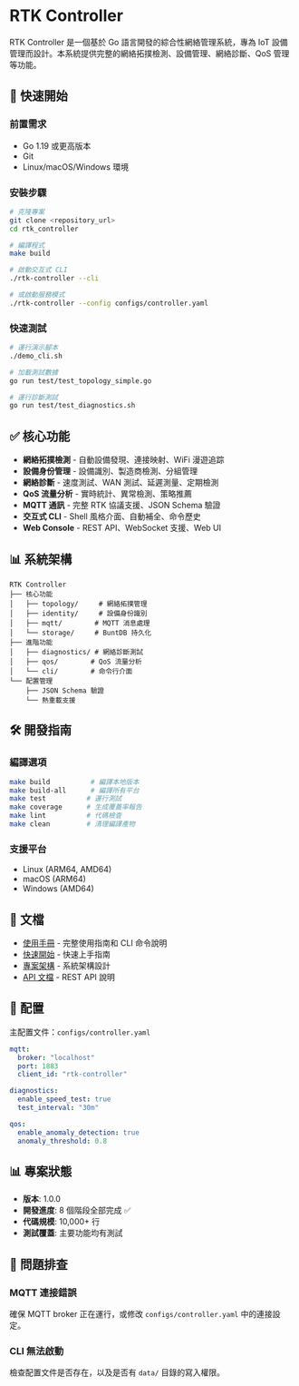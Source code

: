 # RTK Controller

RTK Controller 是一個基於 Go 語言開發的綜合性網絡管理系統，專為 IoT 設備管理而設計。本系統提供完整的網絡拓撲檢測、設備管理、網絡診斷、QoS 管理等功能。

## 🚀 快速開始

### 前置需求
- Go 1.19 或更高版本
- Git
- Linux/macOS/Windows 環境

### 安裝步驟

```bash
# 克隆專案
git clone <repository_url>
cd rtk_controller

# 編譯程式
make build

# 啟動交互式 CLI
./rtk-controller --cli

# 或啟動服務模式
./rtk-controller --config configs/controller.yaml
```

### 快速測試

```bash
# 運行演示腳本
./demo_cli.sh

# 加載測試數據
go run test/test_topology_simple.go

# 運行診斷測試
go run test/test_diagnostics.sh
```

## ✅ 核心功能

- **網絡拓撲檢測** - 自動設備發現、連接映射、WiFi 漫遊追踪
- **設備身份管理** - 設備識別、製造商檢測、分組管理
- **網絡診斷** - 速度測試、WAN 測試、延遲測量、定期檢測
- **QoS 流量分析** - 實時統計、異常檢測、策略推薦
- **MQTT 通訊** - 完整 RTK 協議支援、JSON Schema 驗證
- **交互式 CLI** - Shell 風格介面、自動補全、命令歷史
- **Web Console** - REST API、WebSocket 支援、Web UI

## 📊 系統架構

```
RTK Controller
├── 核心功能
│   ├── topology/     # 網絡拓撲管理
│   ├── identity/     # 設備身份識別
│   ├── mqtt/        # MQTT 消息處理
│   └── storage/     # BuntDB 持久化
├── 進階功能
│   ├── diagnostics/ # 網絡診斷測試
│   ├── qos/        # QoS 流量分析
│   └── cli/        # 命令行介面
└── 配置管理
    ├── JSON Schema 驗證
    └── 熱重載支援
```

## 🛠️ 開發指南

### 編譯選項

```bash
make build          # 編譯本地版本
make build-all      # 編譯所有平台
make test          # 運行測試
make coverage      # 生成覆蓋率報告
make lint          # 代碼檢查
make clean         # 清理編譯產物
```

### 支援平台

- Linux (ARM64, AMD64)
- macOS (ARM64)  
- Windows (AMD64)

## 📖 文檔

- [使用手冊](MANUAL.md) - 完整使用指南和 CLI 命令說明
- [快速開始](QUICKSTART.md) - 快速上手指南
- [專案架構](docs/ARCHITECTURE.md) - 系統架構設計
- [API 文檔](docs/API.md) - REST API 說明

## 🔧 配置

主配置文件：`configs/controller.yaml`

```yaml
mqtt:
  broker: "localhost"
  port: 1883
  client_id: "rtk-controller"

diagnostics:
  enable_speed_test: true
  test_interval: "30m"

qos:
  enable_anomaly_detection: true
  anomaly_threshold: 0.8
```

## 📊 專案狀態

- **版本**: 1.0.0
- **開發進度**: 8 個階段全部完成 ✅
- **代碼規模**: 10,000+ 行
- **測試覆蓋**: 主要功能均有測試

## 🐛 問題排查

### MQTT 連接錯誤
確保 MQTT broker 正在運行，或修改 `configs/controller.yaml` 中的連接設定。

### CLI 無法啟動
檢查配置文件是否存在，以及是否有 `data/` 目錄的寫入權限。
